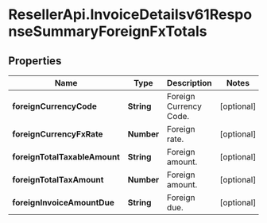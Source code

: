 # ResellerApi.InvoiceDetailsv61ResponseSummaryForeignFxTotals

## Properties

Name | Type | Description | Notes
------------ | ------------- | ------------- | -------------
**foreignCurrencyCode** | **String** | Foreign Currency Code. | [optional] 
**foreignCurrencyFxRate** | **Number** | Foreign rate. | [optional] 
**foreignTotalTaxableAmount** | **String** | Foreign amount. | [optional] 
**foreignTotalTaxAmount** | **Number** | Foreign amount. | [optional] 
**foreignInvoiceAmountDue** | **String** | Foreign due. | [optional] 


